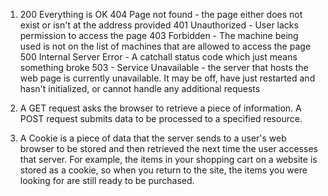 1. 200 Everything is OK
404 Page not found - the page either does not exist or isn't at the address provided
401 Unauthorized - User lacks permission to access the page
403 Forbidden - The machine being used is not on the list of machines that are allowed to access the page
500 Internal Server Error - A catchall status code which just means something broke
503 - Service Unavailable - the server that hosts the web page is currently unavailable. It may be off, have just restarted and hasn't initialized, or cannot handle any additional requests

2. A GET request asks the browser to retrieve a piece of information. 
A POST request submits data to be processed to a specified resource.

3. A Cookie is a piece of data that the server sends to a user's web browser to be stored and then retrieved the next time the user accesses that server. For example, the items in your shopping cart on a website is stored as a cookie, so when you return to the site, the items you were looking for are still ready to be purchased.
